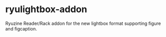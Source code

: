 # ryulightbox-addon
Ryuzine Reader/Rack addon for the new lightbox format supporting figure and figcaption.
